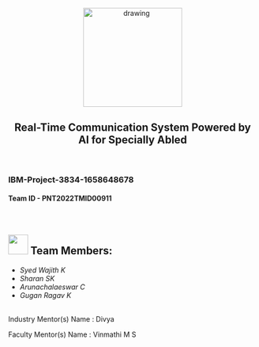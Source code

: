 <br>
<div align="center">
<img src="https://upload.wikimedia.org/wikipedia/commons/5/51/IBM_logo.svg"  align="center" alt="drawing" width="200" />
  <h2 align="center"> Real-Time Communication System Powered by AI for Specially Abled <br></h2>

  </div>
 <br> 
 <h3>IBM-Project-3834-1658648678</h3>  
 <h4>Team ID - PNT2022TMID00911</h4>      
    
<br>
  

<h2><img src="https://raw.githubusercontent.com/Tarikul-Islam-Anik/Animated-Fluent-Emojis/master/Emojis/People%20with%20professions/Man%20Technologist%20Light%20Skin%20Tone.png" width="40px"> Team Members: </h2>
<ul><i>
  <li> Syed Wajith K </li>
  <li> Sharan SK </li>
  <li> Arunachalaeswar C </li>
  <li> Gugan Ragav K </li>
  </i>
  </ul>
<br>
 Industry Mentor(s) Name  :  Divya



 Faculty Mentor(s) Name   :  Vinmathi M S
